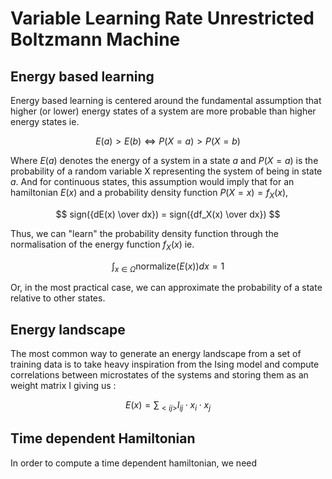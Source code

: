 
# Variable Learning Rate Unrestricted Boltzmann Machine

## Energy based learning

Energy based learning is centered around the fundamental assumption that higher (or lower) energy states of a system are more probable than higher energy states ie.

$$
E(a) > E(b) \iff P(X=a) > P(X=b)
$$

Where $E(a)$ denotes the energy of a system in a state $a$ and $P(X=a)$ is the probability of a random variable X representing the system of being in state $a$. And for continuous states, this assumption would imply that for an hamiltonian $E(x)$ and a probability density function $P(X=x) = f_X(x)$,

$$
sign({dE(x) \over dx}) = sign({df_X(x) \over dx})
$$

Thus, we can "learn" the probability density function through the normalisation of the energy function $f_X(x)$ ie.

$$
\int_{x \in \Omega} \text{normalize}(E(x))dx = 1
$$

Or, in the most practical case, we can approximate the probability of a state relative to other states.

## Energy landscape

The most common way to generate an energy landscape from a set of training data is to take heavy inspiration from the Ising model and compute correlations between microstates of the systems and storing them as an weight matrix I giving us :

$$
E(x) = \sum_{<ij>} I_{ij} \cdot x_i \cdot x_j
$$

## Time dependent Hamiltonian

In order to compute a time dependent hamiltonian, we need 